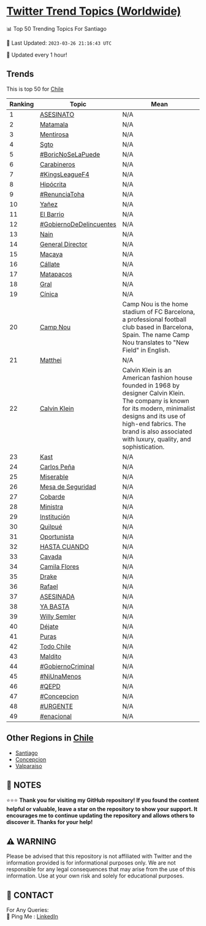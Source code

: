[Twitter Trend Topics (Worldwide)](https://github.com/ErcinDedeoglu/Twitter-Trend-Topics)
==========


📊 Top 50 Trending Topics For Santiago

📆 Last Updated: `2023-03-26 21:16:43 UTC`

🔧 Updated every 1 hour!


## Trends

This is top 50 for [Chile](</Chile>)

| Ranking | Topic | Mean |
| ------- | ------------ | ------------ |
| 1 | [ASESINATO](http://twitter.com/search?q=ASESINATO) | N/A |
| 2 | [Matamala](http://twitter.com/search?q=Matamala) | N/A |
| 3 | [Mentirosa](http://twitter.com/search?q=Mentirosa) | N/A |
| 4 | [Sgto](http://twitter.com/search?q=Sgto) | N/A |
| 5 | [#BoricNoSeLaPuede](http://twitter.com/search?q=%23BoricNoSeLaPuede) | N/A |
| 6 | [Carabineros](http://twitter.com/search?q=Carabineros) | N/A |
| 7 | [#KingsLeagueF4](http://twitter.com/search?q=%23KingsLeagueF4) | N/A |
| 8 | [Hipócrita](http://twitter.com/search?q=Hip%c3%b3crita) | N/A |
| 9 | [#RenunciaToha](http://twitter.com/search?q=%23RenunciaToha) | N/A |
| 10 | [Yañez](http://twitter.com/search?q=Ya%c3%b1ez) | N/A |
| 11 | [El Barrio](http://twitter.com/search?q=El+Barrio) | N/A |
| 12 | [#GobiernoDeDelincuentes](http://twitter.com/search?q=%23GobiernoDeDelincuentes) | N/A |
| 13 | [Nain](http://twitter.com/search?q=Nain) | N/A |
| 14 | [General Director](http://twitter.com/search?q=General+Director) | N/A |
| 15 | [Macaya](http://twitter.com/search?q=Macaya) | N/A |
| 16 | [Cállate](http://twitter.com/search?q=C%c3%a1llate) | N/A |
| 17 | [Matapacos](http://twitter.com/search?q=Matapacos) | N/A |
| 18 | [Gral](http://twitter.com/search?q=Gral) | N/A |
| 19 | [Cínica](http://twitter.com/search?q=C%c3%adnica) | N/A |
| 20 | [Camp Nou](http://twitter.com/search?q=Camp+Nou) | Camp Nou is the home stadium of FC Barcelona, a professional football club based in Barcelona, Spain. The name Camp Nou translates to "New Field" in English. |
| 21 | [Matthei](http://twitter.com/search?q=Matthei) | N/A |
| 22 | [Calvin Klein](http://twitter.com/search?q=Calvin+Klein) | Calvin Klein is an American fashion house founded in 1968 by designer Calvin Klein. The company is known for its modern, minimalist designs and its use of high-end fabrics. The brand is also associated with luxury, quality, and sophistication. |
| 23 | [Kast](http://twitter.com/search?q=Kast) | N/A |
| 24 | [Carlos Peña](http://twitter.com/search?q=Carlos+Pe%c3%b1a) | N/A |
| 25 | [Miserable](http://twitter.com/search?q=Miserable) | N/A |
| 26 | [Mesa de Seguridad](http://twitter.com/search?q=Mesa+de+Seguridad) | N/A |
| 27 | [Cobarde](http://twitter.com/search?q=Cobarde) | N/A |
| 28 | [Ministra](http://twitter.com/search?q=Ministra) | N/A |
| 29 | [Institución](http://twitter.com/search?q=Instituci%c3%b3n) | N/A |
| 30 | [Quilpué](http://twitter.com/search?q=Quilpu%c3%a9) | N/A |
| 31 | [Oportunista](http://twitter.com/search?q=Oportunista) | N/A |
| 32 | [HASTA CUANDO](http://twitter.com/search?q=HASTA+CUANDO) | N/A |
| 33 | [Cavada](http://twitter.com/search?q=Cavada) | N/A |
| 34 | [Camila Flores](http://twitter.com/search?q=Camila+Flores) | N/A |
| 35 | [Drake](http://twitter.com/search?q=Drake) | N/A |
| 36 | [Rafael](http://twitter.com/search?q=Rafael) | N/A |
| 37 | [ASESINADA](http://twitter.com/search?q=ASESINADA) | N/A |
| 38 | [YA BASTA](http://twitter.com/search?q=YA+BASTA) | N/A |
| 39 | [Willy Semler](http://twitter.com/search?q=Willy+Semler) | N/A |
| 40 | [Déjate](http://twitter.com/search?q=D%c3%a9jate) | N/A |
| 41 | [Puras](http://twitter.com/search?q=Puras) | N/A |
| 42 | [Todo Chile](http://twitter.com/search?q=Todo+Chile) | N/A |
| 43 | [Maldito](http://twitter.com/search?q=Maldito) | N/A |
| 44 | [#GobiernoCriminal](http://twitter.com/search?q=%23GobiernoCriminal) | N/A |
| 45 | [#NiUnaMenos](http://twitter.com/search?q=%23NiUnaMenos) | N/A |
| 46 | [#QEPD](http://twitter.com/search?q=%23QEPD) | N/A |
| 47 | [#Concepcion](http://twitter.com/search?q=%23Concepcion) | N/A |
| 48 | [#URGENTE](http://twitter.com/search?q=%23URGENTE) | N/A |
| 49 | [#enacional](http://twitter.com/search?q=%23enacional) | N/A |



## Other Regions in [Chile](</Chile>)

* [Santiago](</Chile/Santiago.md>)
* [Concepcion](</Chile/Concepcion.md>)
* [Valparaiso](</Chile/Valparaiso.md>)



## 📝 NOTES

⭐⭐⭐ **Thank you for visiting my GitHub repository! If you found the content helpful or valuable, leave a star on the repository to show your support. It encourages me to continue updating the repository and allows others to discover it. Thanks for your help!**


## ⚠️ WARNING

Please be advised that this repository is not affiliated with Twitter and the information provided is for informational purposes only. We are not responsible for any legal consequences that may arise from the use of this information. Use at your own risk and solely for educational purposes.


## 📨 CONTACT

 For Any Queries:  
            🏓 Ping Me : [LinkedIn](https://www.linkedin.com/in/ercindedeoglu/)
